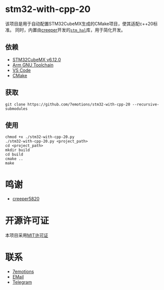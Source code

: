 # stm32-with-cpp-20

该项目是用于自动配置STM32CubeMX生成的CMake项目，使其适配c++20标准。
同时，内置由[creeper](https://github.com/creeper5820)开发的[`stm_hal`](https://github.com/creeper5820/stm32_hal)库，用于简化开发。

## 依赖

- [STM32CubeMX v6.12.0](https://www.st.com/en/development-tools/stm32cubemx.html)
- [Arm GNU Toolchain](https://developer.arm.com/downloads/-/gnu-rm)
- [VS Code](https://code.visualstudio.com/download)
- [CMake](https://cmake.org/download/)

## 获取

``` shell
git clone https://github.com/7emotions/stm32-with-cpp-20 --recursive-submodules
```

## 使用

``` shell
chmod +x ./stm32-with-cpp-20.py
./stm32-with-cpp-20.py <project_path>
cd <project_path>
mkdir build
cd build
cmake ..
make
```

# 鸣谢

- [creeper5820](https://github.com/creeper5820)

# 开源许可证

本项目采用[MIT许可证](LICENSE)

# 联系
- [7emotions](https://github.com/7emotions)
- [EMail](lorenzo.feng@njust.edu.cn)
- [Telegram](https://t.me/lorenzofeng)